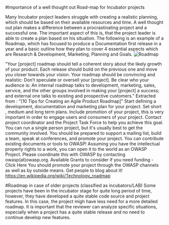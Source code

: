 #Importance of a well thought out Road-map for Incubator projects

Many Incubator project leaders struggle with creating a realistic planning, which should be based on their available resources and time. A well thought out plan makes a difference between a procrastinating project and a successful one. The important aspect of this is, that the project leader is able to create a plan based on his situation. The following is an example of a Roadmap, which has focused to produce a Documentation first release in a year and a basic outline how they plan to cover 4 essential aspects which are Research & Development, Marketing, Planning and Goals.
![Roadmap](https://www.owasp.org/images/c/c2/RoadmapIncubatorProjectExample2.PNG)

"Your [project] roadmap should tell a coherent story about the likely growth of your product. Each release should build on the previous one and move you closer towards your vision. Your roadmap should be convincing and realistic: Don’t speculate or oversell your [project]. Be clear who your audience is: An internal roadmap talks to development, marketing, sales, service, and the other groups involved in making your [project] a success; and external one talks to existing and prospective customers." Extracted from : "[10 Tips for Creating an Agile Product Roadmap]"
Start defining a development, documentation and marketing plan for your project. Set short , medium and long term plans. Include promotion of your project, this is very important in order to engage users and consumers of your project. Contact project coordinator and the Project Task Force to help you achieve this goal. You can run a single person project, but it's usually best to get the community involved. You should be prepared to support a mailing list, build a team, speak at conferences, and promote your project.
You can contribute existing documents or tools to OWASP! Assuming you have the intellectual property rights to a work, you can open it to the world as an OWASP Project. Please coordinate this with OWASP by contacting owasp(at)owasp.org.
Available Grants to consider if you need funding - Click Here
You should promote your project through the OWASP channels as well as by outside means. Get people to blog about it!
 https://en.wikipedia.org/wiki/Technology_roadmap
 
#Roadmap in case of older projects (classified as incubators/LAB)
Some projects have been in the incubator stage for quite long period of time, however, they have developed a quite stable code source and project features. In this case, the project migh have less need for a more detailed roadmap. It is important that the reviewer can analyze specific situations, especially when a project has a quite stable release and no need to continue develop new features. 
